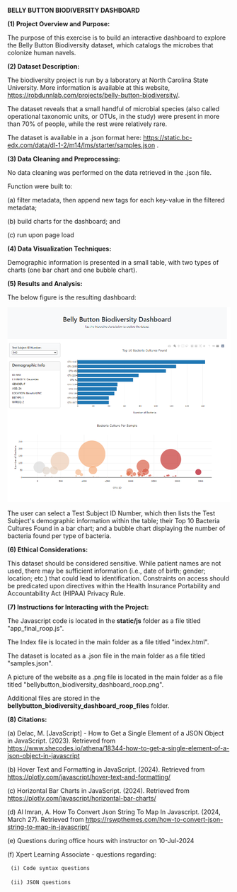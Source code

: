 **BELLY BUTTON BIODIVERSITY DASHBOARD**


**(1) Project Overview and Purpose:**


The purpose of this exercise is to build an interactive dashboard to explore the Belly Button Biodiversity dataset, which catalogs the microbes that colonize human navels.


**(2) Dataset Description:**


The biodiversity project is run by a laboratory at North Carolina State University. More information is available at this website, https://robdunnlab.com/projects/belly-button-biodiversity/.

The dataset reveals that a small handful of microbial species (also called operational taxonomic units, or OTUs, in the study) were present in more than 70% of people, while the rest were relatively rare.

The dataset is available in a .json format here: https://static.bc-edx.com/data/dl-1-2/m14/lms/starter/samples.json .


**(3) Data Cleaning and Preprocessing:**


No data cleaning was performed on the data retrieved in the .json file.

Function were built to:


(a) filter metadata, then append new tags for each key-value in the filtered metadata;


(b) build charts for the dashboard; and


(c) run upon page load


**(4) Data Visualization Techniques:**


Demographic information is presented in a small table, with two types of charts (one bar chart and one bubble chart).


**(5) Results and Analysis:**


The below figure is the resulting dashboard:

![Bellybutton Biodiversity Dashboard](bellybutton_biodiversity_dashboard_roop.png)


The user can select a Test Subject ID Number, which then lists the Test Subject's demographic information within the table; their Top 10 Bacteria Cultures Found in a bar chart; and a bubble chart displaying the number of bacteria found per type of bacteria.


**(6) Ethical Considerations:**


This dataset should be considered sensitive. While patient names are not used, there may be sufficient information (i.e., date of birth; gender; location; etc.) that could lead to identification. Constraints on access should be predicated upon directives within the Health Insurance Portability and Accountability Act (HIPAA) Privacy Rule.


**(7) Instructions for Interacting with the Project:**


The Javascript code is located in the **static/js** folder as a file titled "app_final_roop.js".


The Index file is located in the main folder as a file titled "index.html".


The dataset is located as a .json file in the main folder as a file titled "samples.json".


A picture of the website as a .png file is located in the main folder as a file titled "bellybutton_biodiversity_dashboard_roop.png".


Additional files are stored in the **bellybutton_biodiversity_dashboard_roop_files** folder.


**(8) Citations:**

(a) Delac, M. [JavaScript] - How to Get a Single Element of a JSON Object in JavaScript. (2023). Retrieved from https://www.shecodes.io/athena/18344-how-to-get-a-single-element-of-a-json-object-in-javascript

(b) Hover Text and Formatting in JavaScript. (2024). Retrieved from https://plotly.com/javascript/hover-text-and-formatting/

(c) Horizontal Bar Charts in JavaScript. (2024). Retrieved from https://plotly.com/javascript/horizontal-bar-charts/

(d) Al Imran, A. How To Convert Json String To Map In Javascript. (2024, March 27). Retrieved from https://rswpthemes.com/how-to-convert-json-string-to-map-in-javascript/

(e) Questions during office hours with instructor on 10-Jul-2024

(f) Xpert Learning Associate - questions regarding:

     (i) Code syntax questions

     (ii) JSON questions

